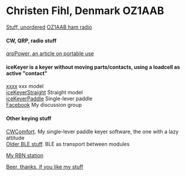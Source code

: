 # Christen Fihl, Denmark  OZ1AAB
[Stuff, unordered](/misc.html)
[OZ1AAB ham radio](/oz1aab.html)

#### CW, QRP, radio stuff
[qrpPower, an article on portable use](/qrpPower.html)
#### iceKeyer is a keyer without moving parts/contacts, using a loadcell as active "contact"
[xxxx](/iceKeyer) xxx model  
[iceKeyerStraight](/iceKeyer/indexStraight.html) Straight model  
[iceKeyerPaddle](/iceKeyer/indexPaddle.html) Single-lever paddle  
[Facebook](https://www.facebook.com/groups/oz1aab) My discussion group  

#### Other keying stuff
[CWComfort](/CWComfort/). My single-lever paddle keyer software, the one with a lazy attitude\
[Older BLE stuff](/BLE_CW_Keyer/). BLE as transport between modules  

[My RBN station](https://beta.reversebeacon.net/main.php?zoom=57.70,6.33,2.00&rows=100&spotters=1&max_age=3,hours&spotter_call=oz1aab&hide=distance_mi)  

[Beer, thanks, if you like my stuff](https://www.buymeacoffee.com/Fihl)  
